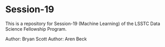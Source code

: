 # Session-19
This is a repository for Session-19 (Machine Learning) of the LSSTC Data Science Fellowship Program. 

Author: Bryan Scott
Author: Aren Beck

